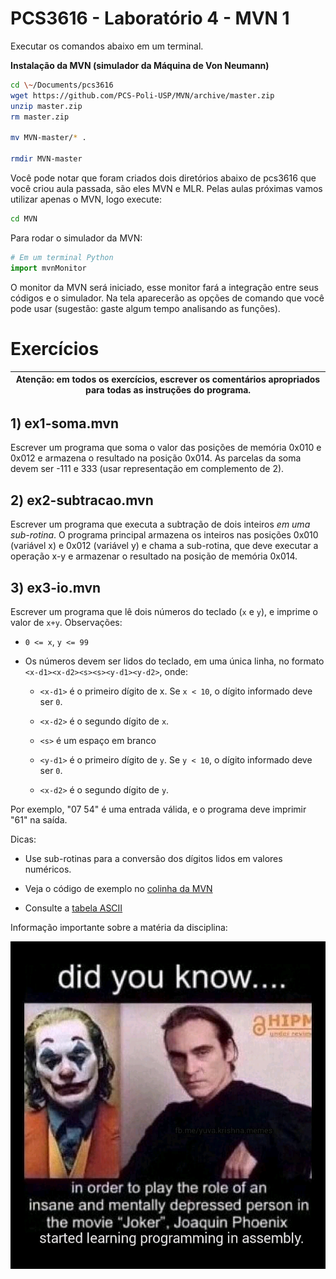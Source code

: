 # PCS3616 - Laboratório 4 - MVN 1

Executar os comandos abaixo em um terminal.

**Instalação da MVN (simulador da Máquina de Von Neumann)**

```bash
cd \~/Documents/pcs3616
wget https://github.com/PCS-Poli-USP/MVN/archive/master.zip
unzip master.zip
rm master.zip

mv MVN-master/* .

rmdir MVN-master
```

Você pode notar que foram criados dois diretórios abaixo de pcs3616 que
você criou aula passada, são eles MVN e MLR. Pelas aulas próximas vamos
utilizar apenas o MVN, logo execute:

```bash
cd MVN
```

Para rodar o simulador da MVN:

```python
# Em um terminal Python
import mvnMonitor
```

O monitor da MVN será iniciado, esse monitor fará a integração entre
seus códigos e o simulador. Na tela aparecerão as opções de comando que
você pode usar (sugestão: gaste algum tempo analisando as funções).

# **Exercícios**

| Atenção: em todos os exercícios, escrever os comentários apropriados para **todas** as instruções do programa.
|-----------------------------------------------------------------------|

## 1) **ex1-soma.mvn**
Escrever um programa que soma o valor das posições de memória 0x010 e 
0x012 e armazena o resultado na posição 0x014. As parcelas da soma devem 
ser -111 e 333 (usar representação em complemento de 2).

## 2) **ex2-subtracao.mvn**
Escrever um programa que executa a subtração
de dois inteiros *em uma sub-rotina*. O programa principal
armazena os inteiros nas posições 0x010 (variável x) e 0x012 (variável
y) e chama a sub-rotina, que deve executar a operação x-y e armazenar o
resultado na posição de memória 0x014.

## 3) **ex3-io.mvn**
Escrever um programa que lê dois números do teclado
(`x` e `y`), e imprime o valor de `x+y`. Observações:

- `0 <= x`, `y <= 99`

- Os números devem ser lidos do teclado, em uma única linha, no
formato `<x-d1><x-d2><s><s><y-d1><y-d2>`, onde:

  - `<x-d1>` é o primeiro dígito de x. Se `x < 10`, o dígito
  informado deve ser `0`.

  - `<x-d2>` é o segundo dígito de `x`.

  - `<s>` é um espaço em branco

  - `<y-d1>` é o primeiro dígito de `y`. Se `y < 10`, o dígito
  informado deve ser `0`.

  - `<x-d2>` é o segundo dígito de `y`.

Por exemplo, \"07 54\" é uma entrada válida, e o programa deve imprimir
\"61\" na saída.

Dicas:

-   Use sub-rotinas para a conversão dos dígitos lidos em valores numéricos.

-   Veja o código de exemplo no [colinha da MVN](https://github.com/PCS3616/task-extra/blob/main/mvn_helper.md)

-   Consulte a [tabela ASCII](http://ascii.cl/)

Informação importante sobre a matéria da disciplina:

![did you know... in order to play the role of an insane and mentally depressed person the moviwe "Joker", Joaquin Phoenix started learning programming in assembly](./media/image1.jpg)
